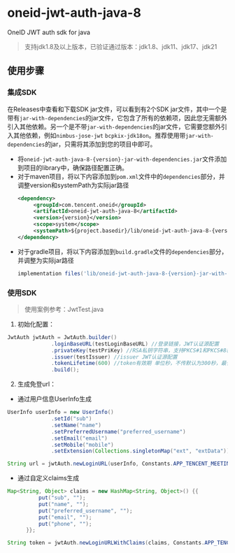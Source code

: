 # oneid-jwt-auth-java-8

OneID JWT auth sdk for java
> 支持jdk1.8及以上版本，已验证通过版本：jdk1.8、jdk11、jdk17、jdk21

## 使用步骤
### 集成SDK
在Releases中查看和下载SDK jar文件，可以看到有2个SDK jar文件，其中一个是带有`jar-with-dependencies`的jar文件，它包含了所有的依赖项，因此您无需额外引入其他依赖。另一个是不带`jar-with-dependencies`的jar文件，它需要您额外引入其他依赖，例如`nimbus-jose-jwt` `bcpkix-jdk18on`。推荐使用带`jar-with-dependencies`的jar，只需将其添加到您的项目中即可。
* 将`oneid-jwt-auth-java-8-{version}-jar-with-dependencies.jar`文件添加到项目的library中，确保路径配置正确。
* 对于maven项目，将以下内容添加到`pom.xml`文件中的`dependencies`部分，并调整version和systemPath为实际jar路径
  ```xml
  <dependency>
       <groupId>com.tencent.oneid</groupId>
       <artifactId>oneid-jwt-auth-java-8</artifactId>
       <version>{version}</version>
       <scope>system</scope>
       <systemPath>${project.basedir}/lib/oneid-jwt-auth-java-8-{version}-jar-with-dependencies.jar</systemPath>
  </dependency>
  ```
* 对于gradle项目，将以下内容添加到`build.gradle`文件的`dependencies`部分，并调整为实际jar路径
  ```gradle
  implementation files('lib/oneid-jwt-auth-java-8-{version}-jar-with-dependencies.jar')
  ```
### 使用SDK
> 使用案例参考：JwtTest.java
1. 初始化配置：
  ```java
  JwtAuth jwtAuth = JwtAuth.builder()
                .loginBaseURL(testLoginBaseURL) //登录链接，JWT认证源配置
                .privateKey(testPriKey) //RSA私钥字符串，支持PKCS#1和PKCS#8格式；JWT认证源配置，可以自动生成密钥或手动生成密钥后上传公钥，Utils.generateRSAKeyPair()函数可生成RSA 2048位PKCS#8格式公私钥
                .issuer(testIssuer) //issuer JWT认证源配置
                .tokenLifetime(600) //token有效期 单位秒，不传默认为300秒，最长不能超过JWT认证源设置的Token最长有效期，否则会被认为无效
                .build();
  ```
2. 生成免登url：
- 通过用户信息UserInfo生成
```java
UserInfo userInfo = new UserInfo()
              .setId("sub")
              .setName("name")
              .setPreferredUsername("preferred_username")
              .setEmail("email")
              .setMobile("mobile")
              .setExtension(Collections.singletonMap("ext", "extData"));

String url = jwtAuth.newLoginURL(userInfo, Constants.APP_TENCENT_MEETING);
```
- 通过自定义claims生成
```java
Map<String, Object> claims = new HashMap<String, Object>() {{
          put("sub", "");
          put("name", "");
          put("preferred_username", "");
          put("email", "");
          put("phone", "");
      }};

String token = jwtAuth.newLoginURLWithClaims(claims, Constants.APP_TENCENT_MEETING);
```